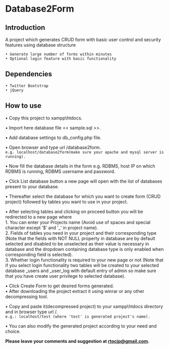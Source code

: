 Database2Form
===
Introduction
---
A project which generates CRUD form with basic user control and security features using database structure

	• Generate large number of forms within minutes
	• Optional login feature with basic functionality
	
Dependencies
---
	• Twitter Bootstrap
	• jQuery
	
How to use
---

• Copy this project to xampp\htdocs.
	
• Import here database file << sample.sql >>.
	
• Add database settings to db_config.php file.
	
• Open browser and type url <hostname>/database2form.  
	`e.g. localhost/database2form(make sure your apache and mysql server is running).`
	
• Now fill the database details in the form e.g. RDBMS, host IP on which RDBMS is running, RDBMS username and password.

• Click List database button a new page will open with the list of databases present to your database.
	
• Thereafter select the database for which you want to create form (CRUD project) followed by tables you want to use in your project.
	
• After selecting tables and clicking on proceed button you will be redirected to a new page where  
	1. You can enter your Projects name (Avoid use of spaces and special character except ‘$’ and ‘_’ in project name).   
	2. Fields of tables you need in your project and their corresponding type (Note that the fields with NOT NULL property 			in database are by default selected and disabled to be unselected as their value is necessary in database and 			the dropdown containing database type is only enabled when corresponding field is selected).  
	3. Whether login functionality is required to your new page or not (Note that if you select login functionality two 			tables will be created to your selected database <dbname>_users and <dbname>_user_log with default entry of 			admin so make sure that you have create user privilege to selected database).  
		
• Click Create Form to get desired forms generated.    
• After downloading the project extract it using winrar or any other decompressing tool.
	
•  Copy and paste it(decompressed project) to your xampp\htdocs directory and in browser type url <Hostname>/<your project name>.  
	`e.g.: localhost/test (where 'test' is generated project's name).`
		
• You can also modify the generated project according to your need and choice.

**Please leave your comments and suggestion at rtocjp@gmail.com.**
